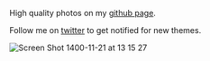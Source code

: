 High quality photos on my [github page](https://github.com/Vaporizer-dev/fluid-themehttps://github.com/Vaporizer-dev/Vaporizer-Vscode-Dark-Theme).

Follow me on [twitter](https://twitter.com/_Vaporizer) to get notified for new themes.

![Screen Shot 1400-11-21 at 13 15 27](https://user-images.githubusercontent.com/14194924/153380890-3cf3957f-90d0-47c4-91b1-b517bf97ecd4.png)
